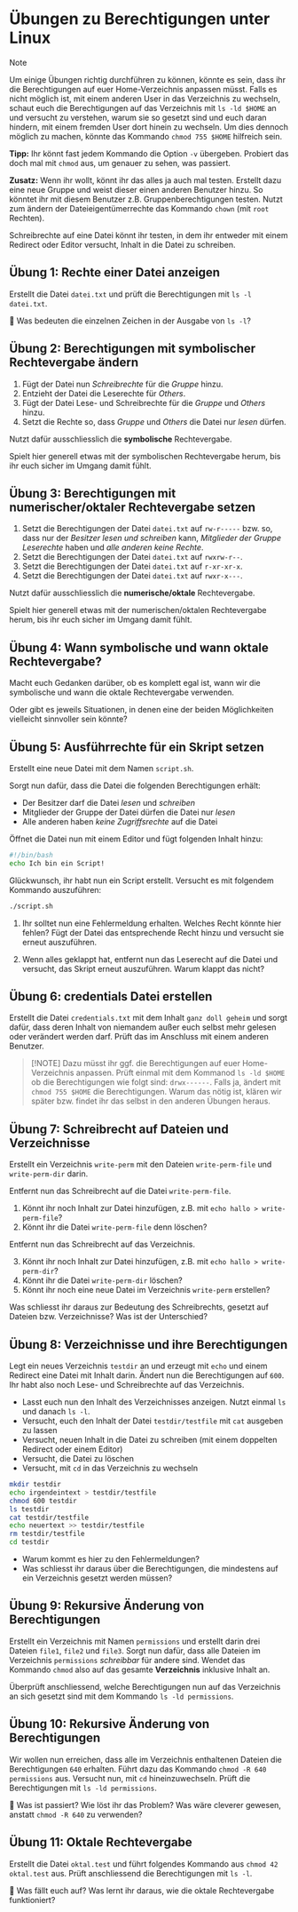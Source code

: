 # Übungen zu Berechtigungen unter Linux

>[!NOTE]
> Um einige Übungen richtig durchführen zu können, könnte es sein, dass ihr die Berechtigungen auf euer Home-Verzeichnis anpassen müsst. Falls es nicht möglich ist, mit einem anderen User in das Verzeichnis zu wechseln, schaut euch die Berechtigungen auf das Verzeichnis mit `ls -ld $HOME` an und versucht zu verstehen, warum sie so gesetzt sind und euch daran hindern, mit einem fremden User dort hinein zu wechseln.
> Um dies dennoch möglich zu machen, könnte das Kommando `chmod 755 $HOME` hilfreich sein.
>
> **Tipp:** Ihr könnt fast jedem Kommando die Option `-v` übergeben. Probiert das doch mal mit `chmod` aus, um genauer zu sehen, was passiert.

**Zusatz:** Wenn ihr wollt, könnt ihr das alles ja auch mal testen. Erstellt dazu eine neue Gruppe und weist dieser einen anderen Benutzer hinzu. So könntet ihr mit diesem Benutzer z.B. Gruppenberechtigungen testen. Nutzt zum ändern der Dateieigentümerrechte das Kommando `chown` (mit `root` Rechten).

Schreibrechte auf eine Datei könnt ihr testen, in dem ihr entweder mit einem Redirect oder Editor versucht, Inhalt in die Datei zu schreiben.

## **Übung 1: Rechte einer Datei anzeigen**
Erstellt die Datei `datei.txt` und prüft die Berechtigungen mit `ls -l datei.txt`.

🔹 Was bedeuten die einzelnen Zeichen in der Ausgabe von `ls -l`?

## **Übung 2: Berechtigungen mit symbolischer Rechtevergabe ändern**
1. Fügt der Datei nun *Schreibrechte* für die *Gruppe* hinzu.
2. Entzieht der Datei die Leserechte für *Others*.
3. Fügt der Datei Lese- und Schreibrechte für die *Gruppe* und *Others* hinzu.
4. Setzt die Rechte so, dass *Gruppe* und *Others* die Datei nur *lesen* dürfen.

Nutzt dafür ausschliesslich die **symbolische** Rechtevergabe.

Spielt hier generell etwas mit der symbolischen Rechtevergabe herum, bis ihr euch sicher im Umgang damit fühlt.

## **Übung 3: Berechtigungen mit numerischer/oktaler Rechtevergabe setzen**
1. Setzt die Berechtigungen der Datei `datei.txt` auf `rw-r-----` bzw. so, dass nur der *Besitzer lesen und schreiben* kann, *Mitglieder der Gruppe Leserechte* haben und *alle anderen keine Rechte*.
1. Setzt die Berechtigungen der Datei `datei.txt` auf `rwxrw-r--`.
3. Setzt die Berechtigungen der Datei `datei.txt` auf `r-xr-xr-x`.
4. Setzt die Berechtigungen der Datei `datei.txt` auf `rwxr-x---`.

Nutzt dafür ausschliesslich die **numerische/oktale** Rechtevergabe.

Spielt hier generell etwas mit der numerischen/oktalen Rechtevergabe herum, bis ihr euch sicher im Umgang damit fühlt.

## Übung 4: Wann symbolische und wann oktale Rechtevergabe?
Macht euch Gedanken darüber, ob es komplett egal ist, wann wir die symbolische und wann die oktale Rechtevergabe verwenden. 

Oder gibt es jeweils Situationen, in denen eine der beiden Möglichkeiten vielleicht sinnvoller sein könnte?

## **Übung 5: Ausführrechte für ein Skript setzen**
Erstellt eine neue Datei mit dem Namen `script.sh`.

Sorgt nun dafür, dass die Datei die folgenden Berechtigungen erhält:

- Der Besitzer darf die Datei *lesen* und *schreiben*
- Mitglieder der Gruppe der Datei dürfen die Datei nur *lesen*
- Alle anderen haben *keine Zugriffsrechte* auf die Datei

Öffnet die Datei nun mit einem Editor und fügt folgenden Inhalt hinzu:
```bash
#!/bin/bash
echo Ich bin ein Script!
```
Glückwunsch, ihr habt nun ein Script erstellt. Versucht es mit folgendem Kommando auszuführen:
```bash
./script.sh
```
1. Ihr solltet nun eine Fehlermeldung erhalten. Welches Recht könnte hier fehlen? Fügt der Datei das entsprechende Recht hinzu und versucht sie erneut auszuführen.

2. Wenn alles geklappt hat, entfernt nun das Leserecht auf die Datei und versucht, das Skript erneut auszuführen. Warum klappt das nicht?

## **Übung 6: credentials Datei erstellen**
Erstellt die Datei `credentials.txt` mit dem Inhalt `ganz doll geheim` und sorgt dafür, dass deren Inhalt von niemandem außer euch selbst mehr gelesen oder verändert werden darf. Prüft das im Anschluss mit einem anderen Benutzer. 

>[!NOTE] Dazu müsst ihr ggf. die Berechtigungen auf euer Home-Verzeichnis anpassen. Prüft einmal mit dem Kommanod `ls -ld $HOME` ob die Berechtigungen wie folgt sind: `drwx------`. Falls ja, ändert mit `chmod 755 $HOME` die Berechtigungen. Warum das nötig ist, klären wir später bzw. findet ihr das selbst in den anderen Übungen heraus.

## **Übung 7: Schreibrecht auf Dateien und Verzeichnisse**

Erstellt ein Verzeichnis `write-perm` mit den Dateien `write-perm-file` und `write-perm-dir` darin. 

Entfernt nun das Schreibrecht auf die Datei `write-perm-file`. 

1. Könnt ihr noch Inhalt zur Datei hinzufügen, z.B. mit `echo hallo > write-perm-file`? 
2. Könnt ihr die Datei `write-perm-file` denn löschen?

Entfernt nun das Schreibrecht auf das Verzeichnis. 

3. Könnt ihr noch Inhalt zur Datei hinzufügen, z.B. mit `echo hallo > write-perm-dir`? 
4. Könnt ihr die Datei `write-perm-dir` löschen?
5. Könnt ihr noch eine neue Datei im Verzeichnis `write-perm` erstellen?

Was schliesst ihr daraus zur Bedeutung des Schreibrechts, gesetzt auf Dateien bzw. Verzeichnisse? Was ist der Unterschied?

## **Übung 8: Verzeichnisse und ihre Berechtigungen**

Legt ein neues Verzeichnis `testdir` an und erzeugt mit `echo` und einem Redirect eine Datei mit Inhalt darin. Ändert nun die Berechtigungen auf `600`. Ihr habt also noch Lese- und Schreibrechte auf das Verzeichnis. 

- Lasst euch nun den Inhalt des Verzeichnisses anzeigen. Nutzt einmal `ls` und danach `ls -l`.
- Versucht, euch den Inhalt der Datei `testdir/testfile` mit `cat` ausgeben zu lassen
- Versucht, neuen Inhalt in die Datei zu schreiben (mit einem doppelten Redirect oder einem Editor)
- Versucht, die Datei zu löschen
- Versucht, mit `cd` in das Verzeichnis zu wechseln
```bash
mkdir testdir
echo irgendeintext > testdir/testfile
chmod 600 testdir
ls testdir
cat testdir/testfile
echo neuertext >> testdir/testfile
rm testdir/testfile
cd testdir
```
- Warum kommt es hier zu den Fehlermeldungen?
- Was schliesst ihr daraus über die Berechtigungen, die mindestens auf ein Verzeichnis gesetzt werden müssen?

## **Übung 9: Rekursive Änderung von Berechtigungen**
Erstellt ein Verzeichnis mit Namen `permissions` und  erstellt darin drei Dateien `file1`, `file2` und `file3`. Sorgt nun dafür, dass alle Dateien im Verzeichnis `permissions` *schreibbar* für andere sind. Wendet das Kommando `chmod` also auf das gesamte  **Verzeichnis** inklusive Inhalt an.

Überprüft anschliessend, welche Berechtigungen nun auf das Verzeichnis an sich gesetzt sind mit dem Kommando `ls -ld permissions`.

## **Übung 10: Rekursive Änderung von Berechtigungen**
Wir wollen nun erreichen, dass alle im Verzeichnis enthaltenen Dateien die Berechtigungen `640` erhalten. Führt dazu das Kommando `chmod -R 640 permissions` aus. Versucht nun, mit `cd` hineinzuwechseln. Prüft die Berechtigungen mit `ls -ld permissions`. 

🔹 Was ist passiert? Wie löst ihr das Problem? Was wäre cleverer gewesen, anstatt `chmod -R 640` zu verwenden?

## Übung 11: Oktale Rechtevergabe
Erstellt die Datei `oktal.test` und führt folgendes Kommando aus `chmod 42 oktal.test` aus. Prüft anschliessend die Berechtigungen mit `ls -l`.

🔹 Was fällt euch auf? Was lernt ihr daraus, wie die oktale Rechtevergabe funktioniert?
